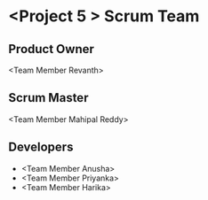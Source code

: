 # \<Project 5 \> Scrum Team
## Product Owner
\<Team Member Revanth\>
## Scrum Master
\<Team Member Mahipal Reddy\>
## Developers
- \<Team Member Anusha\>
- \<Team Member Priyanka\>
- \<Team Member Harika\>
